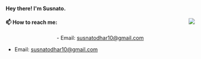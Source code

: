 #### Hey there! I'm Susnato.
<img align="right" src="https://github-readme-stats.vercel.app/api?username=susnato">


#### 📫 How to reach me: 
<p align="center">
  - Email: <a href = "susnatodhar10@gmail.com? subject = Contact&body = Message">
  susnatodhar10@gmail.com
  </a>
</p>

- Email: <a href = "susnatodhar10@gmail.com? subject = Contact&body = Message">
susnatodhar10@gmail.com
</a>






